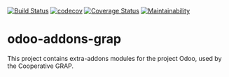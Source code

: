 [![Build Status](https://travis-ci.org/grap/odoo-addons-grap.svg?branch=8.0)](https://travis-ci.org/grap/odoo-addons-grap)
[![codecov](https://codecov.io/gh/grap/odoo-addons-grap/branch/8.0/graph/badge.svg)](https://codecov.io/gh/grap/odoo-addons-grap)
[![Coverage Status](https://coveralls.io/repos/github/grap/odoo-addons-grap/badge.svg?branch=8.0)](https://coveralls.io/github/grap/odoo-addons-grap?branch=8.0)
[![Maintainability](https://api.codeclimate.com/v1/badges/6fab00bad60d57cc45e9/maintainability)](https://codeclimate.com/github/grap/odoo-addons-grap/maintainability)

odoo-addons-grap
================

This project contains extra-addons modules for the project Odoo, used by the Cooperative GRAP.

